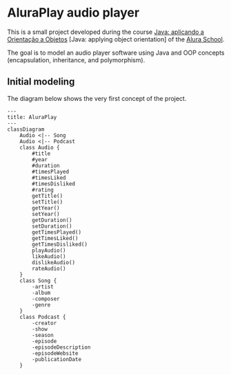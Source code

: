 # AluraPlay audio player

This is a small project developed during the course 
[Java: aplicando a Orientação a Objetos](https://cursos.alura.com.br/course/java-aplicando-orientacao-objetos)
\[Java: applying object orientation\]
of the [Alura School](https://www.alura.com.br/).

The goal is to model an audio player software using Java and OOP concepts
(encapsulation, inheritance, and polymorphism).

## Initial modeling

The diagram below shows the very first concept of the project.

```mermaid
---
title: AluraPlay
---
classDiagram
    Audio <|-- Song
    Audio <|-- Podcast
    class Audio {
        #title
        #year
        #duration
        #timesPlayed
        #timesLiked
        #timesDisliked
        #rating
        getTitle()
        setTitle()
        getYear()
        setYear()
        getDuration()
        setDuration()
        getTimesPlayed()
        getTimesLiked()
        getTimesDisliked()
        playAudio()
        likeAudio()
        dislikeAudio()
        rateAudio()
    }
    class Song {
        -artist
        -album
        -composer
        -genre
    }
    class Podcast {
        -creator
        -show
        -season
        -episode
        -episodeDescription
        -episodeWebsite
        -publicationDate
    }
```

